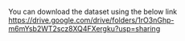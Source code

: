 You can download the dataset using the below link
https://drive.google.com/drive/folders/1rO3nGhp-m6mYsb2WT2scz8XQ4FXergku?usp=sharing
